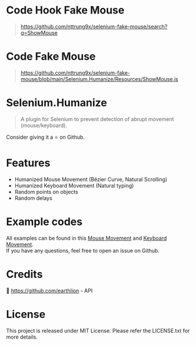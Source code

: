 # Code Hook Fake Mouse
> https://github.com/nttrung9x/selenium-fake-mouse/search?q=ShowMouse

# Code Fake Mouse
> https://github.com/nttrung9x/selenium-fake-mouse/blob/main/Selenium.Humanize/Resources/ShowMouse.js

# Selenium.Humanize

> A plugin for Selenium to prevent detection of abrupt movement (mouse/keyboard).

Consider giving it a ⭐ on Github.

# Features
- Humanized Mouse Movement (Bézier Curve, Natural Scrolling)
- Humanized Keyboard Movement (Natural typing)
- Random points on objects
- Random delays

# Example codes
All examples can be found in this [Mouse Movement](https://github.com/jhuyvu/Selenium.Humanize/blob/main/Selenium.Humanize/Models/MouseMovement.cs) and [Keyboard Movement](https://github.com/jhuyvu/Selenium.Humanize/blob/main/Selenium.Humanize/Models/KeyboardMovement.cs).<br/>
If you have any questions, feel free to open an issue on Github.

# Credits
🧍 https://github.com/earthlion - API<br/>

# License
This project is released under MIT License. Please refer the LICENSE.txt for more details.
